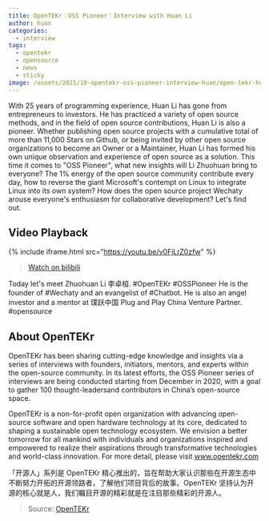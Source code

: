 ```yaml
---
title: OpenTEKr｜OSS Pioneer｜Interview with Huan Li
author: huan
categories:
  - interview
tags:
  - opentekr
  - opensource
  - news
  - sticky
image: /assets/2021/10-opentekr-oss-pioneer-interview-huan/open-tekr-huan.webp
---
```


With 25 years of programming experience, Huan Li has gone from entrepreneurs to investors. He has practiced a variety of open source methods, and in the field of open source contributions, Huan Li is also a pioneer. Whether publishing open source projects with a cumulative total of more than 11,000 Stars on Github, or being invited by other open source organizations to become an Owner or a Maintainer, Huan Li has formed his own unique observation and experience of open source as a solution. This time it comes to "OSS Pioneer", what new insights will Li Zhuohuan bring to everyone? The 1% energy of the open source community contribute every day, how to reverse the giant Microsoft's contempt on Linux to integrate Linux into its own system? How does the open source project Wechaty arouse everyone's enthusiasm for collaborative development? Let's find out.

## Video Playback

{% include iframe.html src="https://youtu.be/v0FjLrZ0zfw" %}

> [Watch on bilibili](https://www.bilibili.com/video/BV1j3411874h)

Today let's meet Zhuohuan Li 李卓桓. #OpenTEKr #OSSPioneer He is the founder of #Wechaty and an evangelist of #Chatbot. He is also an angel investor and a mentor at 璞跃中国 Plug and Play China Venture Partner. #opensource

## About OpenTEKr

OpenTEKr has been sharing cutting-edge knowledge and insights via a series of interviews with founders, initiators, mentors, and experts within the open-source community. In its latest efforts, the OSS Pioneer series of interviews are being conducted starting from December in 2020, with a goal to gather 100 thought-leadersand contributors in China’s open-source space.

OpenTEKr is a non-for-profit open organization with advancing open-source software and open hardware technology at its core, dedicated to shaping a sustainable open technology ecosystem. We envision a better tomorrow for all mankind with individuals and organizations inspired and empowered to realize their aspirations through transformative technologies and world-class innovation. For more detail, please visit www.opentekr.com

「开源人」系列是 OpenTEKr 精心推出的，旨在帮助大家认识那些在开源生态中不断努力开拓的开源领路者，了解他们项目背后的故事。OpenTEKr 坚持认为开源的核心就是人，我们瞩目开源的精彩就是在注目那些精彩的开源人。

> Source: [OpenTEKr](https://www.linkedin.com/feed/update/urn:li:activity:6859768644856098816/)
